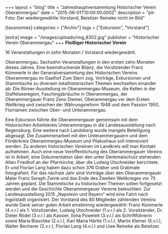 +++
layout = "blog"
title = "Jahreshauptversammlung Historischer Verein Oberammergau"
date = "2015-06-01T10:00:00.000Z"
description = "pit-Foto: Der wiedergewählte Vorstand, Beisitzer Reineke nicht im Bild"

[taxonomies]
categories = ["Archiv"]
tags = ["Exkursion", "Vorstand"]

[extra]
image = "/images/uploads/img_8302.jpg"
publisher = "Historischer Verein Oberammergau"
+++
**Fleißiger Historischer Verein**

16 Veranstaltungen in zehn Monaten / Vorstand wiedergewählt.

Oberammergau. Sechzehn Veranstaltungen in den ersten zehn Monaten dieses Jahres. Eine beeindruckende Bilanz, die Vorsitzender Franz Kümmerle in der Generalversammlung des Historischen Vereins Oberammergau im Gasthof Zum Stern zog. Vorträge, Exkursionen und Stammtische zu diversen lokalhistorischen Themen wechselten einander ab: Die Römer-Ausstellung im Oberammergau-Museum, die Kelten in der Staffelseeregion, Faschingsbräuche in Oberammergau, der Oberammergauer Franz Zeno Diemer, Oberammergau vor dem Ersten Weltkrieg und zwischen der Währungsreform 1948 und dem Passion 1950, Flurnamen zwischen Ober- und Unterammergau.

Eine Exkursion führte die Oberammergauer gemeinsam mit dem Historischen Arbeitskreis Unterammergau in die Landesausstellung nach Regensburg. Eine weitere nach Landsberg wurde mangels Beteiligung abgesagt. Die Zusammenarbeit mit den Unterammergauern und dem Förderkreis Oberammergau-Museum und Pilatushaus soll intensiviert werden. Zu anderen historischen Vereinen im Landkreis will man Kontakt aufnehmen. Auch eine neue Veröffentlichung des Oberammergauer Vereins ist in Arbeit, eine Dokumentation über den unter Denkmalschutz stehenden Alten Friedhof an der Pfarrkirche, über die Ludwig Utschneider berichtete. Er und Florian Lang haben dazu schon 376 Gräber und Grabmale fotografiert. Für das nächste Jahr sind Vorträge über den Oberammergauer Maler Franz Seraph Zwink und das Ende des Zweiten Weltkrieges vor 70 Jahren geplant. Die Stammtische zu historischen Themen sollen fortgesetzt werden und die Geschichte Oberammergauer Vereine beleuchten. Zur Landesausstellung 2015 „Napoleon und Bayern“ wird eine Fahrt nach Ingolstadt organisiert. Der Vorstand des 80 Mitglieder zählenden Vereins wurde Dank seiner guten Arbeit einstimmig wiedergewählt: Franz Kümmerle (4.v.r.) als 1. Vorsitzender, Ludwig Utschneider (1.v.r.) als 2. Vorsitzender, Dr. Dieter Rödel (3.v.r.) als Kassier, Ilona Poweleit (3.v.l.) als Schriftführerin sowie Maria Blaschke (2.v.l.), Karl Maria Härtle (1.v.l.), Martin Kleiner (5.v.l.), Walter Becherer (2.v.r.), Florian Lang (4.v.l.) und Uwe Reineke als Beisitzer.
